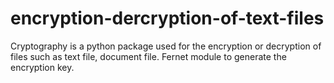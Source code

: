 # encryption-dercryption-of-text-files
Cryptography is a python package used for the encryption or decryption of files such as text file, document file. Fernet module to generate the encryption key.
